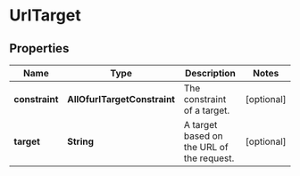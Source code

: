 # UrlTarget

## Properties
Name | Type | Description | Notes
------------ | ------------- | ------------- | -------------
**constraint** | **AllOfurlTargetConstraint** | The constraint of a target. |  [optional]
**target** | **String** | A target based on the URL of the request. |  [optional]
